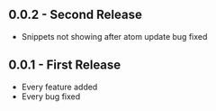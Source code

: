 ## 0.0.2 - Second Release
* Snippets not showing after atom update bug fixed

## 0.0.1 - First Release
* Every feature added
* Every bug fixed

